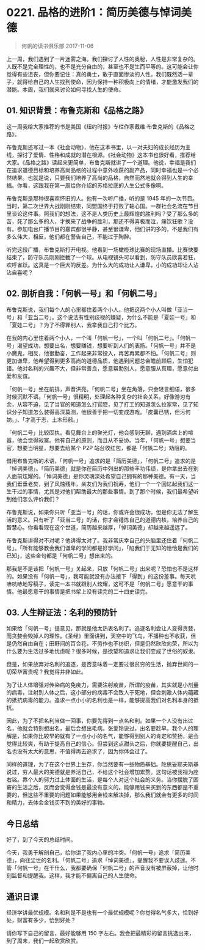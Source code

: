 # 0221. 品格的进阶1：简历美德与悼词美德
> 何帆的读书俱乐部
2017-11-06

上一周，我们遇到了一片迷雾之海。我们探讨了人性的奥秘，人性是非常复杂的。人既不是完全理性的，也不是充分自由的，甚至也不是生而平等的。这可能会让你觉得有些沮丧，但你要记住：真的勇士，敢于直面惨淡的人性。我们既然活一辈子，就得给自己的人生找到使命，因为保持一种积极向上的情绪，才能激发我们的潜能。本周，我们就来讨论如何寻找人生的使命。

## 01. 知识背景：布鲁克斯和《品格之路》

这一周我给大家推荐的书是美国《纽约时报》专栏作家戴维·布鲁克斯的《品格之路》。

布鲁克斯还写过一本《社会动物》，他在这本书里，以一对夫妇的成长经历为主线，探讨了爱情、性格和成就的潜在根源。《社会动物》这本书也很好看，推荐给大家。《品格之路》读起来更简单，布鲁克斯就讲了一个道理。他说，幸福是我们在追求道德目标和培养高尚品格的过程中意外收获的副产品，同时幸福也是一个必然结果。也就是说，只要我们培养了高尚的品格，自然而然地就会得到人生的幸福。你看，这跟我在第一周给你介绍的苏格拉底的人生公式多像啊。

布鲁克斯是那种很喜欢怀旧的人。他有一次听广播，听的是 1945 年的一次节目。当时，第二次世界大战刚刚结束，同盟国终于打败了轴心国。一群社会名流在节目里谈论这件事。照我们的想法，这不是人类历史上最辉煌的胜利吗？受了那么多的苦，死了那么多的人，才换来了战争的胜利，那还不得喜极而泣，痛饮狂歌？没有。参加电台广播节目的嘉宾都很平静，甚至很谦卑，他们讲的多的，不是我们有多么伟大，相反，他们都在警告自己，不能过于陶醉。

听完这段广播，布鲁克斯打开电视。他看到一场橄榄球比赛的现场直播。比赛快要结束了，防守队员刚刚拦截了一个球。从电视镜头可以看到，防守队员欣喜若狂，欢呼雀跃。这真是一个巨大的反差。为什么大的成功让人谦卑，小的成功却让人沾沾自喜呢？

## 02. 剖析自我：「何帆一号」和「何帆二号」

布鲁克斯说，我们每个人的心里都住着两个小人。他把这两个小人叫做「亚当一号」和「亚当二号」。这个说法有性别歧视的嫌疑，为什么不能是「夏娃一号」和「夏娃二号」？为了不得罪别人，我拿我自己打个比方。

在我的内心里住着两个小人，一个叫「何帆一号」，一个叫「何帆二号」。「何帆一号」渴望成功，想要出名，想要赚钱，想要听到人们的表扬。「何帆一号」并不是小魔鬼，相反，他很勤奋，工作起来非常投入，再苦再累都不怕。「何帆二号」则更加谦卑，他希望得到更多高尚的道德品质，他遇到问题总会瞻前顾后，生怕犯错。他对名利的兴趣不大，但非常善良，愿意帮助别人，愿意服从真理，愿意付出爱和友谊。

「何帆一号」坐在前排，声音洪亮。「何帆二号」坐在角落，只会轻言细语，很多时候沉默不语。「何帆一号」很精明，处理起各种复杂的社会关系，好像游刃有余，从容不迫，见了当官的知道怎么打官腔，见了打工的知道怎么拉家常，见了知识分子知道怎么装得高深莫测，他很善于把一切变成游戏。「皮囊已锈，但污何妨。」、「才高于志，土木形骸。」

「何帆二号」比较固执。看见舞台上的聚光灯，他会感到无聊，遇到酒席上的喧嚣，他会觉得寂寞。他有自己的原则，而且从不妥协。当年，「何帆一号」想要当官，想要当明星，想要去给某个 P2P 站台收红包，都是「何帆二号」劝阻的。

借用布鲁克斯的术语，「何帆一号」追求的是「简历美德」，「何帆二号」追求的是「悼词美德」。「简历美德」就是你在简历中列出的那些丰功伟绩，是你拿出去在别人面前炫耀的。「悼词美德」是你灵魂深处希望自己拥有的那种美德。有一天，当我们垂垂老矣，到了风烛残年，亲友们为我们祝寿，他们一个一个回忆起我们这一生干过的事情，尤其是对他们帮助最大的那些事情。到了那个时候，我们最希望听到他们怎么评价我们？

布鲁克斯说，如果你只听「亚当一号」的话，你或许会很成功，但是你无法了解生活的意义。只有听了「亚当二号」的话，你才会锤炼自己的道德内核，培养自己的智慧心。你看看现在这个世道，简历越来越厚，「悼词美德」却越来越遥远了。

布鲁克斯讲得对不对呢？他讲得太对了。我非常庆幸自己的头脑里还住着「何帆二号」。「所有能够教会我们谦卑的学问都是好学问」，「陷我们于无知的恰恰是我们的已知」，这些金句都是「何帆二号」想出来的。

那我是不是该把「何帆一号」关起来，只放「何帆二号」出来呢？恐怕也不是这样的。如果没有「何帆一号」，我可能就没有办法接下「得到」的这份差事。每天吭哧吭哧地写稿子，读完一本书就跟别人炫耀，这可不是「何帆二号」愿意干的事情。他最愿意干的事情是把书架上没有读完的二十四史读完。

## 03. 人生辩证法：名利的预防针

如果给「何帆一号」提意见，那就是他太热衷名利了。追逐名利会让人变得贪婪，而贪婪会毁掉人的理性。《圣经》里面讲到，天空中的飞鸟，不播种也不收获，但是仍然自由自在；田野间的百合花，不劳作也不纺织，但是仍然欣欣向荣，所以为什么要为生活过多地忧虑呢？很多时候，是欲望和追求让我们变成了世俗的奴隶。

但是，如果放弃对名利的追逐，是否意味着一定要过很贫穷的生活，抛弃世间的一切荣华富贵呢？我觉得并非如此。

为了让人体增强对传染病的免疫力，需要注射疫苗，所谓的疫苗，其实就是小剂量的病毒，注射到人体之后，这小部分的病毒不会致人于死地，但会刺激人体内蕴藏的抵抗病毒的能力。追求一点小小的名利也是一样，能够提高我们对名利本身的抵抗。

因此，为了不把名利当做一回事，你要先得到一点名和利。如果一个人没有出过名，他就会特别想出名，最后会想出毛病。张爱玲说过，出名要趁早。我个人的理解是，如果你比较早的就有了一点小小的名气，能够得到别人的肯定和赞扬，是会觉得比较爽，有助于提高自己的信心。但尝到这点甜头之后，你就要提醒自己，出名也没有太大的意思，不值得再去追求了，因为你体会过了。

同样的道理，为了在这个世界上生存，你当然要有一些物质基础。陀思妥耶夫斯基说过，穷人最大的美德就是养活自己，不给这个社会增加累赘。这句话被我视为座右铭。靠个人的努力过上体面的生活，是每个人对这个社会的义务。当你摆脱了困窘的生活之后，反而会觉得金钱是最没有意义的。能够用钱来买到的东西都是不重要的，但这些不重要的问题如果能够用金钱来解决掉，那么我们就会有更多的时间和精力，去体会金钱买不到的美好的事物。

## 今日总结

好了，到了今天的总结时间。

今天，我勇于解剖自己，给你讲了我内心里的冲突。「何帆一号」追求「简历美德」，向往尘世的名利。「何帆二号」追求「悼词美德」，提醒我不要误入歧途。不管「何帆一号」在干什么，我都要确保「何帆二号」的声音没有被屏蔽掉，让他时刻监督和提醒我。这样，我才能不偏离自己的人生使命。

## 通识日课

经济学讲最优规模。名和利是不是也有一个最优规模呢？你觉得名气多大，恰到好处，财富有多少，恰到好处？

请你写下自己的留言，最好能够用 150 字左右。我会把最精彩的留言挑选出来，到了周末，我们一起欣赏欣赏。
